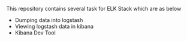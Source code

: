 This repository contains several task for ELK Stack which are as below
- Dumping data into logstash
- Viewing logstash data in kibana
- Kibana Dev Tool

